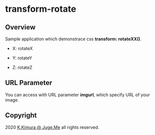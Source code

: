 # transform-rotate

## Overview

Sample application which demonstrace css **transform: rotateXX()**.

- X: rotateX

- Y: rotateY

- Z: rotateZ


## URL Parameter

You can access with URL parameter **imgurl**, which specify URL of your image.


## Copyright

2020 [K.Kimura @ Juge.Me](https://github.com/dotnsf) all rights reserved.
